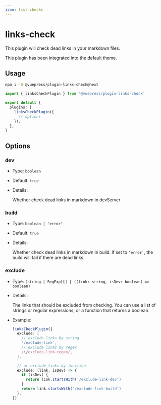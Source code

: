 ```yaml
---
icon: list-checks
---
```


# links-check

<NpmBadge package="@vuepress/plugin-links-check" />

This plugin will check dead links in your markdown files.

This plugin has been integrated into the default theme.

## Usage

```bash
npm i -D @vuepress/plugin-links-check@next
```

```ts
import { linksCheckPlugin } from '@vuepress/plugin-links-check'

export default {
  plugins: [
    linksCheckPlugin({
      // options
    }),
  ],
}
```

## Options

### dev

- Type: `boolean`

- Default: `true`

- Details:

  Whether check dead links in markdown in devServer

### build

- Type: `boolean | 'error'`

- Default: `true`

- Details:

  Whether check dead links in markdown in build. If set to `'error'`, the build will fail if there are dead links.

### exclude

- Type: `(string | RegExp)[] | ((link: string, isDev: boolean) => boolean)`

- Details:

  The links that should be excluded from checking. You can use a list of strings or regular expressions, or a function that returns a boolean.

- Example:

  ```ts
  linksCheckPlugin({
    exclude: [
      // exclude links by string
      '/exclude-link',
      // exclude links by regex
      /\/exclude-link-regex/,
    ],

    // or exclude links by function
    exclude: (link, isDev) => {
      if (isDev) {
        return link.startsWith('/exclude-link-dev')
      }
      return link.startsWith('/exclude-link-build')
    },
  })
  ```
